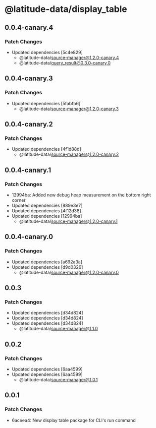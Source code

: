 # @latitude-data/display_table

## 0.0.4-canary.4

### Patch Changes

- Updated dependencies [5c4e829]
  - @latitude-data/source-manager@1.2.0-canary.4
  - @latitude-data/query_result@0.3.0-canary.0

## 0.0.4-canary.3

### Patch Changes

- Updated dependencies [5fabfb6]
  - @latitude-data/source-manager@1.2.0-canary.3

## 0.0.4-canary.2

### Patch Changes

- Updated dependencies [4f1d88d]
  - @latitude-data/source-manager@1.2.0-canary.2

## 0.0.4-canary.1

### Patch Changes

- 12994ba: Added new debug heap measurement on the bottom right corner
- Updated dependencies [889e3e7]
- Updated dependencies [4f12d38]
- Updated dependencies [12994ba]
  - @latitude-data/source-manager@1.2.0-canary.1

## 0.0.4-canary.0

### Patch Changes

- Updated dependencies [a692a3a]
- Updated dependencies [d9d0326]
  - @latitude-data/source-manager@1.2.0-canary.0

## 0.0.3

### Patch Changes

- Updated dependencies [d34d824]
- Updated dependencies [d34d824]
- Updated dependencies [d34d824]
  - @latitude-data/source-manager@1.1.0

## 0.0.2

### Patch Changes

- Updated dependencies [6aa4599]
- Updated dependencies [6aa4599]
  - @latitude-data/source-manager@1.0.1

## 0.0.1

### Patch Changes

- 6aceea4: New display table package for CLI's run command
